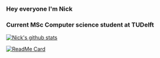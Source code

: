 ### Hey everyone I'm Nick

### Current MSc Computer science student at TUDelft

[![Nick's github stats](https://github-readme-stats.vercel.app/api?username=nicktehrany&count_private=true&theme=merko)](https://github.com/anuraghazra/github-readme-stats)

[![ReadMe Card](https://github-readme-stats.vercel.app/api/pin/?username=nicktehrany&repo=nicktehrany.github.io,dotfiles,membench,textemp,pmem_evaluation_traces)](https://github.com/anuraghazra/github-readme-stats)